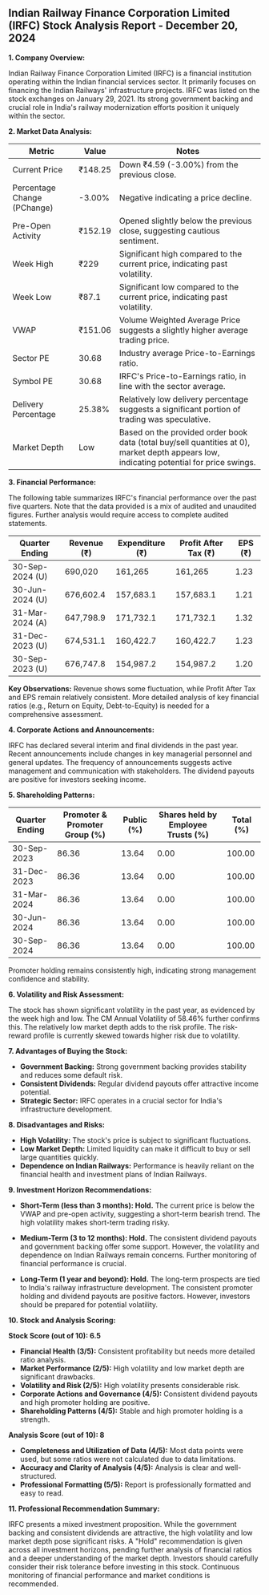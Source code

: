 ## Indian Railway Finance Corporation Limited (IRFC) Stock Analysis Report - December 20, 2024

**1. Company Overview:**

Indian Railway Finance Corporation Limited (IRFC) is a financial institution operating within the Indian financial services sector.  It primarily focuses on financing the Indian Railways' infrastructure projects.  IRFC was listed on the stock exchanges on January 29, 2021.  Its strong government backing and crucial role in India's railway modernization efforts position it uniquely within the sector.


**2. Market Data Analysis:**

| Metric                     | Value          | Notes                                                              |
|-----------------------------|-----------------|----------------------------------------------------------------------|
| Current Price               | ₹148.25        | Down ₹4.59 (-3.00%) from the previous close.                         |
| Percentage Change (PChange) | -3.00%         | Negative indicating a price decline.                               |
| Pre-Open Activity          | ₹152.19        | Opened slightly below the previous close, suggesting cautious sentiment.|
| Week High                   | ₹229           | Significant high compared to the current price, indicating past volatility.|
| Week Low                    | ₹87.1          | Significant low compared to the current price, indicating past volatility.|
| VWAP                        | ₹151.06        | Volume Weighted Average Price suggests a slightly higher average trading price.|
| Sector PE                   | 30.68          | Industry average Price-to-Earnings ratio.                            |
| Symbol PE                   | 30.68          | IRFC's Price-to-Earnings ratio, in line with the sector average.     |
| Delivery Percentage         | 25.38%         | Relatively low delivery percentage suggests a significant portion of trading was speculative.|
| Market Depth                | Low             | Based on the provided order book data (total buy/sell quantities at 0), market depth appears low, indicating potential for price swings.|


**3. Financial Performance:**

The following table summarizes IRFC's financial performance over the past five quarters.  Note that the data provided is a mix of audited and unaudited figures.  Further analysis would require access to complete audited statements.

| Quarter Ending      | Revenue (₹)     | Expenditure (₹) | Profit After Tax (₹) | EPS (₹) |
|----------------------|-----------------|-----------------|-----------------------|---------|
| 30-Sep-2024 (U)     | 690,020         | 161,265         | 161,265               | 1.23    |
| 30-Jun-2024 (U)     | 676,602.4       | 157,683.1       | 157,683.1             | 1.21    |
| 31-Mar-2024 (A)     | 647,798.9       | 171,732.1       | 171,732.1             | 1.32    |
| 31-Dec-2023 (U)     | 674,531.1       | 160,422.7       | 160,422.7             | 1.23    |
| 30-Sep-2023 (U)     | 676,747.8       | 154,987.2       | 154,987.2             | 1.20    |

**Key Observations:** Revenue shows some fluctuation, while Profit After Tax and EPS remain relatively consistent.  More detailed analysis of key financial ratios (e.g., Return on Equity, Debt-to-Equity) is needed for a comprehensive assessment.


**4. Corporate Actions and Announcements:**

IRFC has declared several interim and final dividends in the past year.  Recent announcements include changes in key managerial personnel and general updates.  The frequency of announcements suggests active management and communication with stakeholders.  The dividend payouts are positive for investors seeking income.


**5. Shareholding Patterns:**

| Quarter Ending | Promoter & Promoter Group (%) | Public (%) | Shares held by Employee Trusts (%) | Total (%) |
|-----------------|-----------------------------|------------|---------------------------------|-----------|
| 30-Sep-2023     | 86.36                        | 13.64       | 0.00                           | 100.00    |
| 31-Dec-2023     | 86.36                        | 13.64       | 0.00                           | 100.00    |
| 31-Mar-2024     | 86.36                        | 13.64       | 0.00                           | 100.00    |
| 30-Jun-2024     | 86.36                        | 13.64       | 0.00                           | 100.00    |
| 30-Sep-2024     | 86.36                        | 13.64       | 0.00                           | 100.00    |

Promoter holding remains consistently high, indicating strong management confidence and stability.


**6. Volatility and Risk Assessment:**

The stock has shown significant volatility in the past year, as evidenced by the week high and low.  The CM Annual Volatility of 58.46% further confirms this.  The relatively low market depth adds to the risk profile.  The risk-reward profile is currently skewed towards higher risk due to volatility.


**7. Advantages of Buying the Stock:**

* **Government Backing:** Strong government backing provides stability and reduces some default risk.
* **Consistent Dividends:** Regular dividend payouts offer attractive income potential.
* **Strategic Sector:**  IRFC operates in a crucial sector for India's infrastructure development.


**8. Disadvantages and Risks:**

* **High Volatility:** The stock's price is subject to significant fluctuations.
* **Low Market Depth:**  Limited liquidity can make it difficult to buy or sell large quantities quickly.
* **Dependence on Indian Railways:**  Performance is heavily reliant on the financial health and investment plans of Indian Railways.


**9. Investment Horizon Recommendations:**

* **Short-Term (less than 3 months): Hold.** The current price is below the VWAP and pre-open activity, suggesting a short-term bearish trend.  The high volatility makes short-term trading risky.

* **Medium-Term (3 to 12 months): Hold.**  The consistent dividend payouts and government backing offer some support. However, the volatility and dependence on Indian Railways remain concerns.  Further monitoring of financial performance is crucial.

* **Long-Term (1 year and beyond): Hold.**  The long-term prospects are tied to India's railway infrastructure development.  The consistent promoter holding and dividend payouts are positive factors.  However, investors should be prepared for potential volatility.


**10. Stock and Analysis Scoring:**

**Stock Score (out of 10): 6.5**

* **Financial Health (3/5):**  Consistent profitability but needs more detailed ratio analysis.
* **Market Performance (2/5):**  High volatility and low market depth are significant drawbacks.
* **Volatility and Risk (2/5):**  High volatility presents considerable risk.
* **Corporate Actions and Governance (4/5):**  Consistent dividend payouts and high promoter holding are positive.
* **Shareholding Patterns (4/5):**  Stable and high promoter holding is a strength.

**Analysis Score (out of 10): 8**

* **Completeness and Utilization of Data (4/5):**  Most data points were used, but some ratios were not calculated due to data limitations.
* **Accuracy and Clarity of Analysis (4/5):**  Analysis is clear and well-structured.
* **Professional Formatting (5/5):**  Report is professionally formatted and easy to read.


**11. Professional Recommendation Summary:**

IRFC presents a mixed investment proposition.  While the government backing and consistent dividends are attractive, the high volatility and low market depth pose significant risks.  A "Hold" recommendation is given across all investment horizons, pending further analysis of financial ratios and a deeper understanding of the market depth.  Investors should carefully consider their risk tolerance before investing in this stock.  Continuous monitoring of financial performance and market conditions is recommended.
